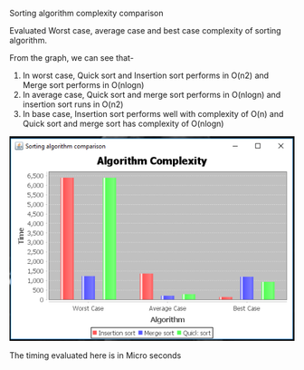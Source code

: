 Sorting algorithm complexity comparison

Evaluated Worst case, average case and best case complexity of sorting algorithm.

From the graph, we can see that-
1. In worst case, Quick sort and Insertion sort performs in O(n2) and Merge sort performs in O(nlogn)
2. In average case, Quick sort and merge sort performs in O(nlogn) and insertion sort runs in O(n2)
3. In base case, Insertion sort performs well with complexity of O(n) and Quick sort and merge sort has complexity of O(nlogn)


![alt tag](Output.png)

 
The timing evaluated here is in Micro seconds
